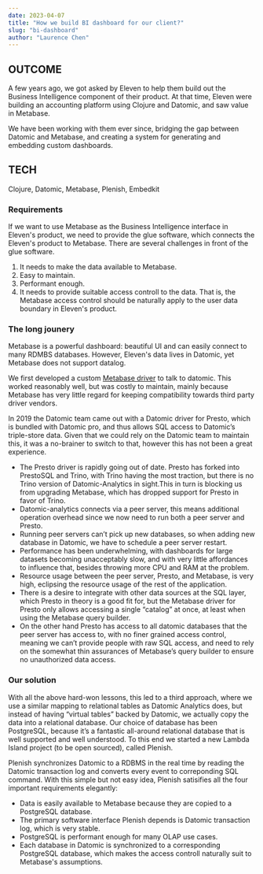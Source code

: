```yaml
---
date: 2023-04-07
title: "How we build BI dashboard for our client?"
slug: "bi-dashboard"
author: "Laurence Chen"
---
```


## OUTCOME

A few years ago, we got asked by Eleven to help them build out the Business Intelligence component of their product. At that time, Eleven were building an accounting platform using Clojure and Datomic, and saw value in Metabase.

We have been working with them ever since, bridging the gap between Datomic and Metabase, and creating a system for generating and embedding custom dashboards. 

## TECH

Clojure, Datomic, Metabase, Plenish, Embedkit

### Requirements

If we want to use Metabase as the Business Intelligence interface in Eleven's product, we need to provide the glue software, which connects the Eleven's product to Metabase. There are several challenges in front of the glue software.

1. It needs to make the data available to Metabase. 
2. Easy to maintain.
3. Performant enough.
4. It needs to provide suitable access controll to the data. That is, the Metabase access control should be naturally apply to the user data boundary in Eleven's product. 


### The long jounery

Metabase is a powerful dashboard: beautiful UI and can easily connect to many RDMBS databases. However, Eleven's data lives in Datomic, yet Metabase does not support datalog. 

We first developed a custom [Metabase driver](https://github.com/lambdaisland/metabase-datomic) to talk to datomic. This worked reasonably well, but was costly to maintain, mainly because Metabase has very little regard for keeping compatibility towards third party driver vendors.

In 2019 the Datomic team came out with a Datomic driver for Presto, which is bundled with Datomic pro, and thus allows SQL access to Datomic’s triple-store data. Given that we could rely on the Datomic team to maintain this, it was a no-brainer to switch to that, however this has not been a great experience.

- The Presto driver is rapidly going out of date. Presto has forked into PrestoSQL and Trino, with Trino having the most traction, but there is no Trino version of Datomic-Analytics in sight.This in turn is blocking us from upgrading Metabase, which has dropped support for Presto in favor of Trino.
- Datomic-analytics connects via a peer server, this means additional operation overhead since we now need to run both a peer server and Presto.
- Running peer servers can’t pick up new databases, so when adding new database in Datomic, we have to schedule a peer server restart.
- Performance has been underwhelming, with dashboards for large datasets becoming unacceptably slow, and with very little affordances to influence that, besides throwing more CPU and RAM at the problem.
- Resource usage between the peer server, Presto, and Metabase, is very high, eclipsing the resource usage of the rest of the application.
- There is a desire to integrate with other data sources at the SQL layer, which Presto in theory is a good fit for, but the Metabase driver for Presto only allows accessing a single “catalog” at once, at least when using the Metabase query builder.
- On the other hand Presto has access to all datomic databases that the peer server has access to, with no finer grained access control, meaning we can’t provide people with raw SQL access, and need to rely on the somewhat thin assurances of Metabase’s query builder to ensure no unauthorized data access.

### Our solution

With all the above hard-won lessons, this led to a third approach, where we use a similar mapping to relational tables as Datomic Analytics does, but instead of having “virtual tables” backed by Datomic, we actually copy the data into a relational database. Our choice of database has been PostgreSQL, because it’s a fantastic all-around relational database that is well supported and well understood. To this end we started a new Lambda Island project (to be open sourced), called Plenish. 

Plenish synchronizes Datomic to a RDBMS in the real time by reading the Datomic transaction log and converts every event to correponding SQL command. With this simple but not easy idea, Plenish satisifies all the four important requirements elegantly:

- Data is easily available to Metabase because they are copied to a PostgreSQL database.
- The primary software interface Plenish depends is Datomic transaction log, which is very stable.
- PostgreSQL is performant enough for many OLAP use cases.
- Each database in Datomic is synchronized to a corresponding PostgreSQL database, which makes the access controll naturally suit to Metabase's assumptions.